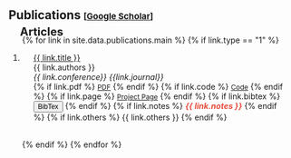 <h1 id="publications"></h1>

<h2 style="margin: 60px 0px -15px;">Publications <temp style="font-size:15px;">[</temp><a href="https://scholar.google.com/citations?user=zigGlzAAAAAJ" target="_blank" style="font-size:15px;">Google Scholar</a><temp style="font-size:15px;">]</temp></h2>

<h3 class="article" style="margin: 20px 0px -20px 20px; font-size: 20px">Articles</h3>
<div class="publications">
<ol class="bibliography">

{% for link in site.data.publications.main %}
{% if link.type == "1" %}

<li>
<div class="pub-row">
<!--   <div class="col-sm-3 abbr" style="position: relative;padding-right: 15px;padding-left: 15px;">
    <img src="{{ link.image }}" class="teaser img-fluid z-depth-1" style="width=100;height=40%">
            <abbr class="badge">{{ link.conference_short }} {{ link.journal_short}}</abbr>
  </div> -->
  <div class="col-sm-9" style="position: relative;padding-right: 15px;padding-left: 20px;">
      <div class="title"><a href="{{ link.doi }}">{{ link.title }}</a></div>
      <div class="author">{{ link.authors }}</div>
      <div class="periodical"><em>{{ link.conference}} {{link.journal}}</em>
      </div>
    <div class="links">
      {% if link.pdf %} 
      <a href="{{ link.pdf }}" class="btn btn-sm z-depth-0" role="button" target="_blank" style="font-size:12px;">PDF</a>
      {% endif %}
      {% if link.code %} 
      <a href="{{ link.code }}" class="btn btn-sm z-depth-0" role="button" target="_blank" style="font-size:12px;">Code</a>
      {% endif %}
      {% if link.page %} 
      <a href="{{ link.page }}" class="btn btn-sm z-depth-0" role="button" target="_blank" style="font-size:12px;">Project Page</a>
      {% endif %}
      {% if link.bibtex %} 
      <button class="bibtex" role="button" target="_blank" style="font-size:12px;" onclick="copyToClipboard(`{{ link.bibtex }}`)">BibTex</button>
      <!-- <a class="btn btn-sm z-depth-0" role="button" target="_blank" style="font-size:12px;">BibTex</a> -->
      {% endif %}
      {% if link.notes %} 
      <strong> <i style="color:#e74d3c">{{ link.notes }}</i></strong>
      {% endif %}
      {% if link.others %} 
      {{ link.others }}
      {% endif %}
    </div>
  </div>
</div>
</li>
<br>

{% endif %}
{% endfor %}
</ol>
</div>


